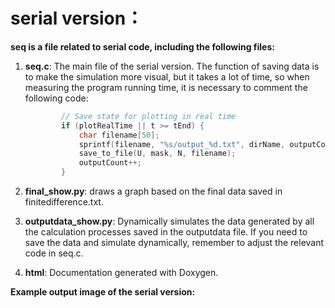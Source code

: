 # serial version：

**seq is a file related to serial code, including the following files:**

1. **seq.c**: The main file of the serial version. The function of saving data is to make the simulation more visual, but it takes a lot of time, so when measuring the program running time, it is necessary to comment the following code:

   ```c
           // Save state for plotting in real time
           if (plotRealTime || t >= tEnd) {
               char filename[50];
               sprintf(filename, "%s/output_%d.txt", dirName, outputCount);
               save_to_file(U, mask, N, filename);
               outputCount++;
           }
   ```

2. **final_show.py**: draws a graph based on the final data saved in finitedifference.txt.

3. **outputdata_show.py**: Dynamically simulates the data generated by all the calculation processes saved in the outputdata file. If you need to save the data and simulate dynamically, remember to adjust the relevant code in seq.c.

4. **html**: Documentation generated with Doxygen.

**Example output image of the serial version:**

